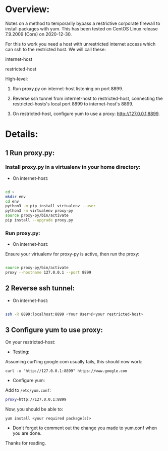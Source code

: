 # Overview:

Notes on a method to temporarily bypass a restrictive corporate firewall to install packages with yum. This has been tested on CentOS Linux release 7.9.2009 (Core) on 2020-12-30. 

For this to work you need a host with unrestricted internet access which can ssh to the restricted host. We will call these:

internet-host

restricted-host

High-level: 

1) Run proxy.py on internet-host listening on port 8899.

2) Reverse ssh tunnel from internet-host to restricted-host, connecting the restricted-hosts's local port 8899 to internet-host's 8899.

3) On restricted-host, configure yum to use a proxy: http://127.0.0.1:8899.

# Details:

## 1 Run proxy.py:

### Install proxy.py in a virtualenv in your home directory:

* On internet-host:

```bash

cd ~
mkdir env
cd env
python3 -m pip install virtualenv --user
python3 -m virtualenv proxy-py
source proxy-py/bin/activate
pip install --upgrade proxy.py

```

### Run proxy.py:

* On internet-host:

Ensure your virtualenv for proxy-py is active, then run the proxy:

```bash

source proxy-py/bin/activate
proxy --hostname 127.0.0.1 --port 8899
```

## 2 Reverse ssh tunnel:

* On internet-host:

```bash

ssh -R 8899:localhost:8899 <Your User>@<your restricted-host>
```

## 3 Configure yum to use proxy:

On your restricted-host:

* Testing:

Assuming curl'ing google.com usually fails, this should now work:

`curl -x "http://127.0.0.1:8899" https://www.google.com`

* Configure yum:

Add to `/etc/yum.conf`:

```bash
proxy=http://127.0.0.1:8899
```

Now, you should be able to:

`yum install <your required package(s)>`



* Don't forget to comment out the change you made to yum.conf when you are done. 

Thanks for reading. 
